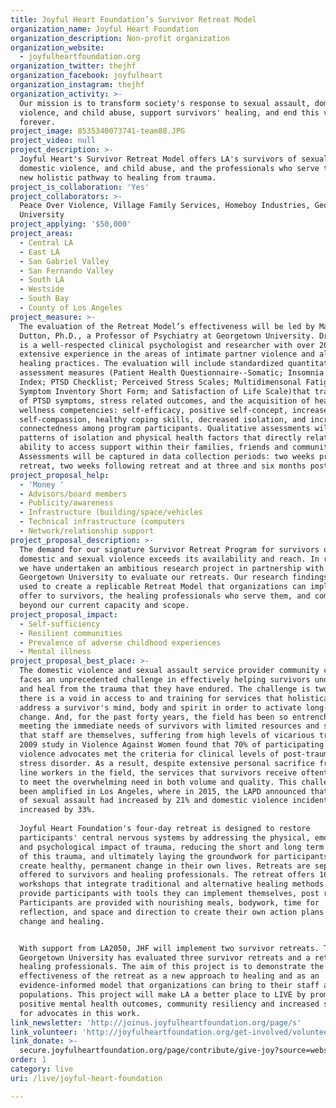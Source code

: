 ```yaml
---
title: Joyful Heart Foundation’s Survivor Retreat Model
organization_name: Joyful Heart Foundation
organization_description: Non-profit organization
organization_website:
  - joyfulheartfoundation.org
organization_twitter: thejhf
organization_facebook: joyfulheart
organization_instagram: thejhf
organization_activity: >-
  Our mission is to transform society's response to sexual assault, domestic
  violence, and child abuse, support survivors' healing, and end this violence
  forever.
project_image: 8535340073741-team88.JPG
project_video: null
project_description: >-
  Joyful Heart's Survivor Retreat Model offers LA's survivors of sexual assault,
  domestic violence, and child abuse, and the professionals who serve them, a
  new holistic pathway to healing from trauma.
project_is_collaboration: 'Yes'
project_collaborators: >-
  Peace Over Violence, Village Family Services, Homeboy Industries, Georgetown
  University
project_applying: '$50,000'
project_areas:
  - Central LA
  - East LA
  - San Gabriel Valley
  - San Fernando Valley
  - South LA
  - Westside
  - South Bay
  - County of Los Angeles
project_measure: >-
  The evaluation of the Retreat Model’s effectiveness will be led by Mary Ann
  Dutton, Ph.D., a Professor of Psychiatry at Georgetown University. Dr. Dutton
  is a well-respected clinical psychologist and researcher with over 20 years of
  extensive experience in the areas of intimate partner violence and alternative
  healing practices. The evaluation will include standardized quantitative
  assessment measures (Patient Health Questionnaire--Somatic; Insomnia Severity
  Index; PTSD Checklist; Perceived Stress Scales; Multidimensonal Fatigue
  Symptom Inventory Short Form; and Satisfaction of Life Scale)that track levels
  of PTSD symptoms, stress related outcomes, and the acquisition of healing and
  wellness competencies: self-efficacy, positive self-concept, increased
  self-compassion, healthy coping skills, decreased isolation, and increased
  connectedness among program participants. Qualitative assessments will target
  patterns of isolation and physical health factors that directly relate to
  ability to access support within their families, friends and community.
  Assessments will be captured in data collection periods: two weeks prior to
  retreat, two weeks following retreat and at three and six months post retreat.
project_proposal_help:
  - 'Money '
  - Advisors/board members
  - Publicity/awareness
  - Infrastructure (building/space/vehicles
  - Technical infrastructure (computers
  - Network/relationship support
project_proposal_description: >-
  The demand for our signature Survivor Retreat Program for survivors of
  domestic and sexual violence exceeds its availability and reach. In response,
  we have undertaken an ambitious research project in partnership with
  Georgetown University to evaluate our retreats. Our research findings will
  used to create a replicable Retreat Model that organizations can implement and
  offer to survivors, the healing professionals who serve them, and communities
  beyond our current capacity and scope.
project_proposal_impact:
  - Self-sufficiency
  - Resilient communities
  - Prevalence of adverse childhood experiences
  - Mental illness
project_proposal_best_place: >-
  The domestic violence and sexual assault service provider community currently
  faces an unprecedented challenge in effectively helping survivors understand
  and heal from the trauma that they have endured. The challenge is twofold:
  there is a void in access to and training for services that holistically
  address a survivor's mind, body and spirit in order to activate long-term
  change. And, for the past forty years, the field has been so entrenched in
  meeting the immediate needs of survivors with limited resources and support
  that staff are themselves, suffering from high levels of vicarious trauma. A
  2009 study in Violence Against Women found that 70% of participating domestic
  violence advocates met the criteria for clinical levels of post-traumatic
  stress disorder. As a result, despite extensive personal sacrifice from front
  line workers in the field, the services that survivors receive oftentimes fail
  to meet the overwhelming need in both volume and quality. This challenge has
  been amplified in Los Angeles, where in 2015, the LAPD announced that reports
  of sexual assault had increased by 21% and domestic violence incidents had
  increased by 33%.
   
  Joyful Heart Foundation's four-day retreat is designed to restore
  participants' central nervous systems by addressing the physical, emotional
  and psychological impact of trauma, reducing the short and long term effects
  of this trauma, and ultimately laying the groundwork for participants to
  create healthy, permanent change in their own lives. Retreats are separately
  offered to survivors and healing professionals. The retreat offers 16 key
  workshops that integrate traditional and alternative healing methods and
  provide participants with tools they can implement themselves, post retreat.
  Participants are provided with nourishing meals, bodywork, time for
  reflection, and space and direction to create their own action plans for
  change and healing. 


  With support from LA2050, JHF will implement two survivor retreats. To date,
  Georgetown University has evaluated three survivor retreats and a retreat for
  healing professionals. The aim of this project is to demonstrate the
  effectiveness of the retreat as a new approach to healing and as an
  evidence-informed model that organizations can bring to their staff and client
  populations. This project will make LA a better place to LIVE by promoting
  positive mental health outcomes, community resiliency and increased support
  for advocates in this work.
link_newsletter: 'http://joinus.joyfulheartfoundation.org/page/s'
link_volunteer: 'http://joyfulheartfoundation.org/get-involved/volunteer'
link_donate: >-
  secure.joyfulheartfoundation.org/page/contribute/give-joy?source=websiteheader-button
order: 1
category: live
uri: /live/joyful-heart-foundation

---
```

